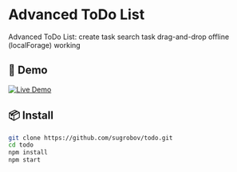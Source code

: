 # Advanced ToDo List

Advanced ToDo List:
create task
search task
drag-and-drop
offline (localForage) working

## 🚀 Demo

[![Live Demo](https://img.shields.io/badge/demo-live-brightgreen.svg)](advtdl.netlify.app)


## 📦 Install
```bash
git clone https://github.com/sugrobov/todo.git
cd todo
npm install
npm start
